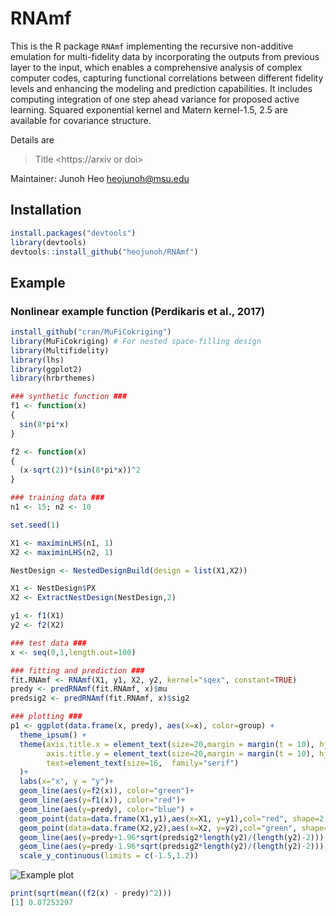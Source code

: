 # RNAmf

This is the R package `RNAmf` implementing the recursive non-additive emulation for multi-fidelity data 
by incorporating the outputs from previous layer to the input,
which enables a comprehensive analysis of complex computer codes, 
capturing functional correlations between different fidelity levels and enhancing the modeling and prediction capabilities. 
It includes computing integration of one step ahead variance for proposed active learning.
Squared exponential kernel and Matern kernel-1.5, 2.5 are available for covariance structure. 

Details are
> Title
> <https://arxiv or doi>

Maintainer: Junoh Heo <heojunoh@msu.edu>

## Installation

``` r
install.packages("devtools")
library(devtools)
devtools::install_github("heojunoh/RNAmf")
```

## Example
### Nonlinear example function (Perdikaris et al., 2017)

``` r
install_github("cran/MuFiCokriging")
library(MuFiCokriging) # For nested space-filling design
library(Multifidelity) 
library(lhs)
library(ggplot2)
library(hrbrthemes)

### synthetic function ###
f1 <- function(x)
{
  sin(8*pi*x)
}

f2 <- function(x)
{ 
  (x-sqrt(2))*(sin(8*pi*x))^2
}

### training data ###
n1 <- 15; n2 <- 10

set.seed(1)

X1 <- maximinLHS(n1, 1)
X2 <- maximinLHS(n2, 1)

NestDesign <- NestedDesignBuild(design = list(X1,X2))

X1 <- NestDesign$PX
X2 <- ExtractNestDesign(NestDesign,2)

y1 <- f1(X1)
y2 <- f2(X2)

### test data ###
x <- seq(0,1,length.out=100)

### fitting and prediction ###
fit.RNAmf <- RNAmf(X1, y1, X2, y2, kernel="sqex", constant=TRUE)
predy <- predRNAmf(fit.RNAmf, x)$mu
predsig2 <- predRNAmf(fit.RNAmf, x)$sig2

### plotting ###
p1 <- ggplot(data.frame(x, predy), aes(x=x), color=group) +
  theme_ipsum() + 
  theme(axis.title.x = element_text(size=20,margin = margin(t = 10), hjust=0.5),
        axis.title.y = element_text(size=20,margin = margin(t = 10), hjust=0.5),
        text=element_text(size=16,  family="serif")
  )+
  labs(x="x", y = "y")+ 
  geom_line(aes(y=f2(x)), color="green")+ 
  geom_line(aes(y=f1(x)), color="red")+ 
  geom_line(aes(y=predy), color="blue") + 
  geom_point(data=data.frame(X1,y1),aes(x=X1, y=y1),col="red", shape=2, size=1.5) +
  geom_point(data=data.frame(X2,y2),aes(x=X2, y=y2),col="green", shape=19, size=1.5) +
  geom_line(aes(y=predy+1.96*sqrt(predsig2*length(y2)/(length(y2)-2))), color = "blue", linetype = "dotted") + 
  geom_line(aes(y=predy-1.96*sqrt(predsig2*length(y2)/(length(y2)-2))), color = "blue", linetype = "dotted") +
  scale_y_continuous(limits = c(-1.5,1.2))
```

![Example plot](https://github.com/heojunoh/Multifidelity/assets/99292199/4c9858d0-28ab-417d-ba9d-05a2c87dafb4)

``` r
print(sqrt(mean((f2(x) - predy)^2)))
[1] 0.07253297
```
